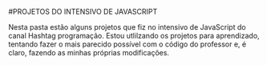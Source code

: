 #PROJETOS DO INTENSIVO DE JAVASCRIPT

Nesta pasta estão alguns projetos que fiz no intensivo de JavaScript do canal Hashtag programação. Estou utlilzando os projetos para aprendizado, tentando fazer o mais parecido possível com o código do professor e, é claro, fazendo as minhas próprias modificações.
